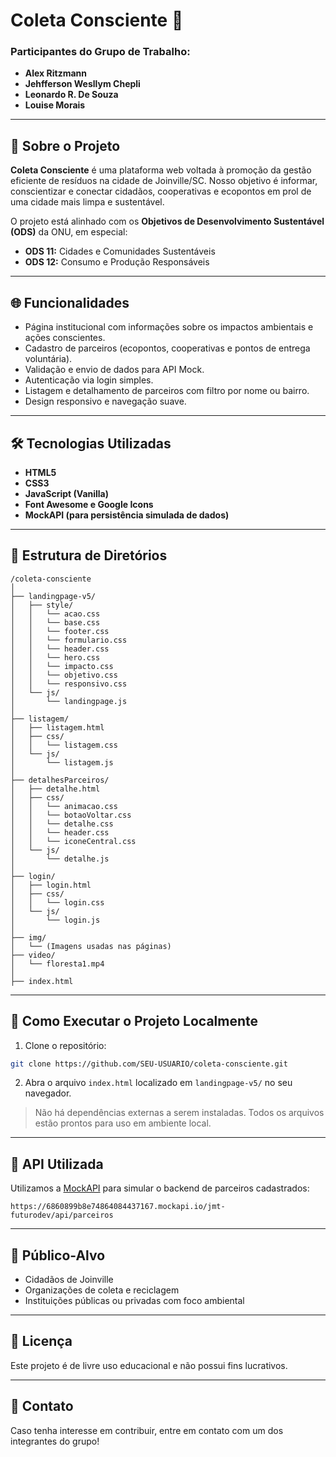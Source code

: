 # Coleta Consciente 🌱

### Participantes do Grupo de Trabalho:
- **Alex Ritzmann**
- **Jehfferson Wesllym Chepli**
- **Leonardo R. De Souza**
- **Louise Morais**

---

## 📌 Sobre o Projeto

**Coleta Consciente** é uma plataforma web voltada à promoção da gestão eficiente de resíduos na cidade de Joinville/SC. Nosso objetivo é informar, conscientizar e conectar cidadãos, cooperativas e ecopontos em prol de uma cidade mais limpa e sustentável.

O projeto está alinhado com os **Objetivos de Desenvolvimento Sustentável (ODS)** da ONU, em especial:
- **ODS 11:** Cidades e Comunidades Sustentáveis
- **ODS 12:** Consumo e Produção Responsáveis

---

## 🌐 Funcionalidades

- Página institucional com informações sobre os impactos ambientais e ações conscientes.
- Cadastro de parceiros (ecopontos, cooperativas e pontos de entrega voluntária).
- Validação e envio de dados para API Mock.
- Autenticação via login simples.
- Listagem e detalhamento de parceiros com filtro por nome ou bairro.
- Design responsivo e navegação suave.

---

## 🛠 Tecnologias Utilizadas

- **HTML5**
- **CSS3**
- **JavaScript (Vanilla)**
- **Font Awesome e Google Icons**
- **MockAPI (para persistência simulada de dados)**

---

## 📁 Estrutura de Diretórios

```
/coleta-consciente
│
├── landingpage-v5/
│   ├── style/
│   │   └── acao.css
│   │   └── base.css
│   │   └── footer.css
│   │   └── formulario.css
│   │   └── header.css
│   │   └── hero.css
│   │   └── impacto.css
│   │   └── objetivo.css
│   │   └── responsivo.css
│   └── js/
│       └── landingpage.js
│
├── listagem/
│   ├── listagem.html
│   ├── css/
│   │   └── listagem.css
│   └── js/
│       └── listagem.js
│
├── detalhesParceiros/
│   ├── detalhe.html
│   ├── css/
│   │   └── animacao.css
│   │   └── botaoVoltar.css
│   │   └── detalhe.css
│   │   └── header.css
│   │   └── iconeCentral.css
│   └── js/
│       └── detalhe.js
│
├── login/
│   ├── login.html
│   ├── css/
│   │   └── login.css
│   └── js/
│       └── login.js
│
├── img/
│   └── (Imagens usadas nas páginas)
├── video/
│   └── floresta1.mp4
│
├── index.html
```

---

## 🚀 Como Executar o Projeto Localmente

1. Clone o repositório:
```bash
git clone https://github.com/SEU-USUARIO/coleta-consciente.git
```

2. Abra o arquivo `index.html` localizado em `landingpage-v5/` no seu navegador.

> Não há dependências externas a serem instaladas. Todos os arquivos estão prontos para uso em ambiente local.

---

## 📡 API Utilizada

Utilizamos a [MockAPI](https://mockapi.io/) para simular o backend de parceiros cadastrados:
```
https://6860899b8e74864084437167.mockapi.io/jmt-futurodev/api/parceiros
```

---

## 👥 Público-Alvo

- Cidadãos de Joinville
- Organizações de coleta e reciclagem
- Instituições públicas ou privadas com foco ambiental

---

## 🧾 Licença

Este projeto é de livre uso educacional e não possui fins lucrativos.

---

## 💬 Contato

Caso tenha interesse em contribuir, entre em contato com um dos integrantes do grupo!
